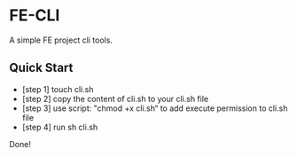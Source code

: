 # FE-CLI
A simple FE project cli tools.

## Quick Start
+ [step 1] touch cli.sh
+ [step 2] copy the content of cli.sh to your cli.sh file
+ [step 3] use script: "chmod +x cli.sh“ to add execute permission to cli.sh file
+ [step 4] run sh cli.sh

Done!
